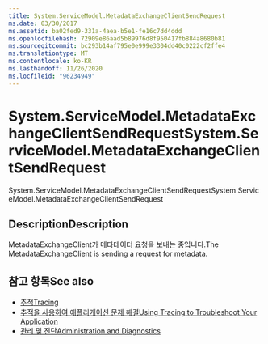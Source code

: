 ```yaml
---
title: System.ServiceModel.MetadataExchangeClientSendRequest
ms.date: 03/30/2017
ms.assetid: ba02fed9-331a-4aea-b5e1-fe16c7dd4ddd
ms.openlocfilehash: 72909e86aad5b89976d8f950417fb884a8680b81
ms.sourcegitcommit: bc293b14af795e0e999e3304dd40c0222cf2ffe4
ms.translationtype: MT
ms.contentlocale: ko-KR
ms.lasthandoff: 11/26/2020
ms.locfileid: "96234949"
---
```

# <a name="systemservicemodelmetadataexchangeclientsendrequest"></a><span data-ttu-id="46a2e-102">System.ServiceModel.MetadataExchangeClientSendRequest</span><span class="sxs-lookup"><span data-stu-id="46a2e-102">System.ServiceModel.MetadataExchangeClientSendRequest</span></span>

<span data-ttu-id="46a2e-103">System.ServiceModel.MetadataExchangeClientSendRequest</span><span class="sxs-lookup"><span data-stu-id="46a2e-103">System.ServiceModel.MetadataExchangeClientSendRequest</span></span>  
  
## <a name="description"></a><span data-ttu-id="46a2e-104">Description</span><span class="sxs-lookup"><span data-stu-id="46a2e-104">Description</span></span>  

 <span data-ttu-id="46a2e-105">MetadataExchangeClient가 메타데이터 요청을 보내는 중입니다.</span><span class="sxs-lookup"><span data-stu-id="46a2e-105">The MetadataExchangeClient is sending a request for metadata.</span></span>  
  
## <a name="see-also"></a><span data-ttu-id="46a2e-106">참고 항목</span><span class="sxs-lookup"><span data-stu-id="46a2e-106">See also</span></span>

- [<span data-ttu-id="46a2e-107">추적</span><span class="sxs-lookup"><span data-stu-id="46a2e-107">Tracing</span></span>](index.md)
- [<span data-ttu-id="46a2e-108">추적을 사용하여 애플리케이션 문제 해결</span><span class="sxs-lookup"><span data-stu-id="46a2e-108">Using Tracing to Troubleshoot Your Application</span></span>](using-tracing-to-troubleshoot-your-application.md)
- [<span data-ttu-id="46a2e-109">관리 및 진단</span><span class="sxs-lookup"><span data-stu-id="46a2e-109">Administration and Diagnostics</span></span>](../index.md)
